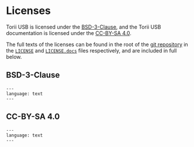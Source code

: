 # Licenses

Torii USB is licensed under the [BSD-3-Clause], and the Torii USB documentation is licensed under the [CC-BY-SA 4.0].

The full texts of the licenses can be found in the root of the [git repository] in the [`LICENSE`] and [`LICENSE.docs`] files respectively, and are included in full below.

## BSD-3-Clause

```{literalinclude} ../LICENSE
---
language: text
---
```

## CC-BY-SA 4.0

```{literalinclude} ../LICENSE.docs
---
language: text
---
```

[BSD-3-Clause]: https://spdx.org/licenses/BSD-3-Clause.html
[`LICENSE`]: https://github.com/shrine-maiden-heavy-industries/torii-usb/blob/main/LICENSE
[CC-BY-SA 4.0]: https://creativecommons.org/licenses/by-sa/4.0/
[`LICENSE.docs`]: https://github.com/shrine-maiden-heavy-industries/torii-usb/blob/main/LICENSE.docs
[git repository]: https://github.com/shrine-maiden-heavy-industries/torii-usb
